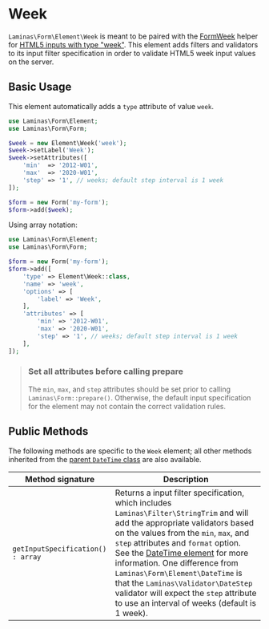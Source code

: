 # Week

`Laminas\Form\Element\Week` is meant to be paired with the
[FormWeek](../helper/form-week.md) helper for
[HTML5 inputs with type "week"](http://www.whatwg.org/specs/web-apps/current-work/multipage/states-of-the-type-attribute.html#week-state-%28type=week%29).
This element adds filters and validators to its input filter specification in
order to validate HTML5 week input values on the server.

## Basic Usage

This element automatically adds a `type` attribute of value `week`.

```php
use Laminas\Form\Element;
use Laminas\Form\Form;

$week = new Element\Week('week');
$week->setLabel('Week');
$week->setAttributes([
    'min'  => '2012-W01',
    'max'  => '2020-W01',
    'step' => '1', // weeks; default step interval is 1 week
]);

$form = new Form('my-form');
$form->add($week);
```

Using array notation:

```php
use Laminas\Form\Element;
use Laminas\Form\Form;

$form = new Form('my-form');
$form->add([
    'type' => Element\Week::class,
    'name' => 'week',
    'options' => [
        'label' => 'Week',
    ],
    'attributes' => [
        'min' => '2012-W01',
        'max' => '2020-W01',
        'step' => '1', // weeks; default step interval is 1 week
    ],
]);
```

> ### Set all attributes before calling prepare
>
> The `min`, `max`, and `step` attributes should be set prior to calling
> `Laminas\Form::prepare()`. Otherwise, the default input specification for the
> element may not contain the correct validation rules.

## Public Methods

The following methods are specific to the `Week` element; all other methods
inherited from the [parent `DateTime` class](date-time.md#public-methods) are also
available.

Method signature                  | Description
--------------------------------- | -----------
`getInputSpecification() : array` | Returns a input filter specification, which includes `Laminas\Filter\StringTrim` and will add the appropriate validators based on the values from the `min`, `max`, and `step` attributes and `format` option.  See the [DateTime element](date-time.md#public-methods) for more information.  One difference from `Laminas\Form\Element\DateTime` is that the `Laminas\Validator\DateStep` validator will expect the `step` attribute to use an interval of weeks (default is 1 week).
